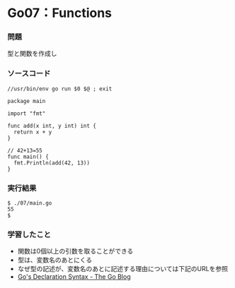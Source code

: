 Go07：Functions
======================

### 問題 ###

型と関数を作成し

### ソースコード ###

    //usr/bin/env go run $0 $@ ; exit                                                                                                                                                     
    
    package main
    
    import "fmt"
    
    func add(x int, y int) int {
      return x + y
    }
    
    // 42+13=55
    func main() {
      fmt.Println(add(42, 13))
    }

### 実行結果 ###

    $ ./07/main.go 
    55
    $ 

### 学習したこと ###

* 関数は0個以上の引数を取ることができる
* 型は、変数名のあとにくる
* なぜ型の記述が、変数名のあとに記述する理由については下記のURLを参照 
* [Go's Declaration Syntax - The Go Blog](http://blog.golang.org/gos-declaration-syntax)

